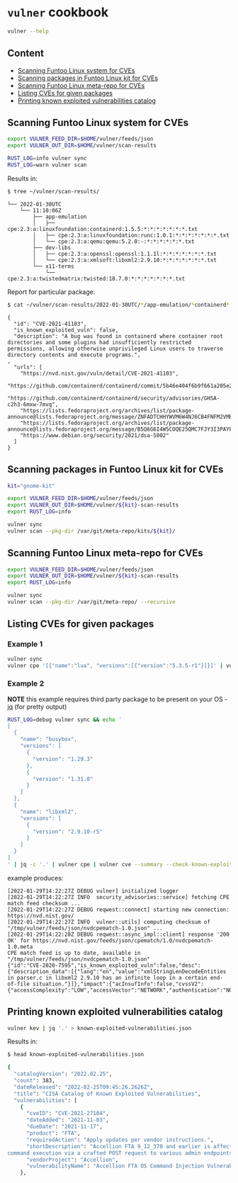 # `vulner` cookbook

```bash
vulner --help
```

## Content
- [Scanning Funtoo Linux system for CVEs](#scanning-funtoo-linux-system-for-cves)
- [Scanning packages in Funtoo Linux kit for CVEs](#scanning-packages-in-funtoo-linux-kit-for-cves)
- [Scanning Funtoo Linux meta-repo for CVEs](#scanning-funtoo-linux-meta-repo-for-cves)
- [Listing CVEs for given packages](#listing-cves-for-given-packages)
- [Printing known exploited vulnerabilities catalog](#printing-known-exploited-vulnerabilities-catalog)


## Scanning Funtoo Linux system for CVEs
```bash
export VULNER_FEED_DIR=$HOME/vulner/feeds/json
export VULNER_OUT_DIR=$HOME/vulner/scan-results

RUST_LOG=info vulner sync
RUST_LOG=warn vulner scan
```
Results in:
```bash
$ tree ~/vulner/scan-results/
```
```
└── 2022-01-30UTC
    └── 11:10:06Z
        ├── app-emulation
        │   ├── cpe:2.3:a:linuxfoundation:containerd:1.5.5:*:*:*:*:*:*:*.txt
        │   ├── cpe:2.3:a:linuxfoundation:runc:1.0.1:*:*:*:*:*:*:*.txt
        │   └── cpe:2.3:a:qemu:qemu:5.2.0:-:*:*:*:*:*:*.txt
        ├── dev-libs
        │   ├── cpe:2.3:a:openssl:openssl:1.1.1l:*:*:*:*:*:*:*.txt
        │   └── cpe:2.3:a:xmlsoft:libxml2:2.9.10:*:*:*:*:*:*:*.txt
        └── x11-terms
            └── cpe:2.3:a:twistedmatrix:twisted:18.7.0:*:*:*:*:*:*:*.txt
```
Report for particular package:
```bash
$ cat ~/vulner/scan-results/2022-01-30UTC/*/app-emulation/*containerd*.txt | jq '.'
```
```
{
  "id": "CVE-2021-41103",
  "is_known_exploited_vuln": false,
  "description": "A bug was found in containerd where container root directories and some plugins had insufficiently restricted permissions, allowing otherwise unprivileged Linux users to traverse directory contents and execute programs.",
,
  "urls": [
    "https://nvd.nist.gov/vuln/detail/CVE-2021-41103",
    "https://github.com/containerd/containerd/commit/5b46e404f6b9f661a205e28d59c982d3634148f8",
    "https://github.com/containerd/containerd/security/advisories/GHSA-c2h3-6mxw-7mvq",
    "https://lists.fedoraproject.org/archives/list/package-announce@lists.fedoraproject.org/message/ZNFADTCHHYWVM6W4NJ6CB4FNFM2VMBIB/",
    "https://lists.fedoraproject.org/archives/list/package-announce@lists.fedoraproject.org/message/B5Q6G6I4W5COQE25QMC7FJY3I3PAYFBB/",
    "https://www.debian.org/security/2021/dsa-5002"
  ]
}
```


## Scanning packages in Funtoo Linux kit for CVEs
```bash
kit="gnome-kit"

export VULNER_FEED_DIR=$HOME/vulner/feeds/json
export VULNER_OUT_DIR=$HOME/vulner/${kit}-scan-results
export RUST_LOG=info

vulner sync
vulner scan --pkg-dir /var/git/meta-repo/kits/${kit}/
```


## Scanning Funtoo Linux meta-repo for CVEs
```bash
export VULNER_FEED_DIR=$HOME/vulner/feeds/json
export VULNER_OUT_DIR=$HOME/vulner/${kit}-scan-results
export RUST_LOG=info

vulner sync
vulner scan --pkg-dir /var/git/meta-repo/ --recursive
```


## Listing CVEs for given packages

### Example 1
```bash
vulner sync
vulner cpe '[{"name":"lua", "versions":[{"version":"5.3.5-r1"}]}]' | vulner cve --summary
```

### Example 2
**NOTE** this example requires third party package to be present on your OS -
[jq](https://stedolan.github.io/jq/) (for pretty output)

```bash
RUST_LOG=debug vulner sync && echo '
[
  {
    "name": "busybox",
    "versions": [
      {
        "version": "1.29.3"
      },
      {
        "version": "1.31.0"
      }
    ]
  },
  {
    "name": "libxml2",
    "versions": [
      {
        "version": "2.9.10-r5"
      }
    ]
  }
]
' | jq -c '.' | vulner cpe | vulner cve --summary --check-known-exploited
```
example produces:
```
[2022-01-29T14:22:27Z DEBUG vulner] initialized logger
[2022-01-29T14:22:27Z INFO  security_advisories::service] fetching CPE match feed checksum ...
[2022-01-29T14:22:27Z DEBUG reqwest::connect] starting new connection: https://nvd.nist.gov/
[2022-01-29T14:22:27Z INFO  vulner::utils] computing checksum of "/tmp/vulner/feeds/json/nvdcpematch-1.0.json" ...
[2022-01-29T14:22:28Z DEBUG reqwest::async_impl::client] response '200 OK' for https://nvd.nist.gov/feeds/json/cpematch/1.0/nvdcpematch-1.0.meta
CPE match feed is up to date, available in "/tmp/vulner/feeds/json/nvdcpematch-1.0.json"
{"id":"CVE-2020-7595","is_known_exploited_vuln":false,"desc":{"description_data":[{"lang":"en","value":"xmlStringLenDecodeEntities in parser.c in libxml2 2.9.10 has an infinite loop in a certain end-of-file situation."}]},"impact":{"acInsufInfo":false,"cvssV2":{"accessComplexity":"LOW","accessVector":"NETWORK","authentication":"NONE","availabilityImpact":"PARTIAL","baseScore":5,"confidentialityImpact":"NONE","integrityImpact":"NONE","vectorString":"AV:N/AC:L/Au:N/C:N/I:N/A:P","version":"2.0"},"exploitabilityScore":10,"impactScore":2.9,"obtainAllPrivilege":false,"obtainOtherPrivilege":false,"obtainUserPrivilege":false,"severity":"MEDIUM","userInteractionRequired":false}}
```


## Printing known exploited vulnerabilities catalog
```bash
vulner kev | jq '.' > known-exploited-vulnerabilities.json
```
Results in:
```bash
$ head known-exploited-vulnerabilities.json

{
  "catalogVersion": "2022.02.25",
  "count": 383,
  "dateReleased": "2022-02-25T09:45:26.2626Z",
  "title": "CISA Catalog of Known Exploited Vulnerabilities",
  "vulnerabilities": [
    {
      "cveID": "CVE-2021-27104",
      "dateAdded": "2021-11-03",
      "dueDate": "2021-11-17",
      "product": "FTA",
      "requiredAction": "Apply updates per vendor instructions.",
      "shortDescription": "Accellion FTA 9_12_370 and earlier is affected by OS
command execution via a crafted POST request to various admin endpoints.",
      "vendorProject": "Accellion",
      "vulnerabilityName": "Accellion FTA OS Command Injection Vulnerability"
    },
```
